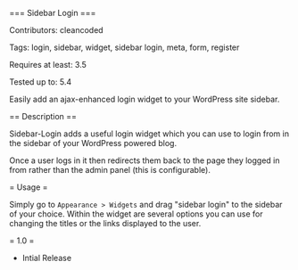 === Sidebar Login ===

Contributors: cleancoded

Tags: login, sidebar, widget, sidebar login, meta, form, register

Requires at least: 3.5

Tested up to: 5.4

Easily add an ajax-enhanced login widget to your WordPress site sidebar.

== Description ==

Sidebar-Login adds a useful login widget which you can use to login from in the sidebar of your WordPress powered blog.

Once a user logs in it then redirects them back to the page they logged in from rather than the admin panel (this is configurable).

= Usage =

Simply go to `Appearance > Widgets` and drag "sidebar login" to the sidebar of your choice. Within the widget are several options you can use for changing the titles or the links displayed to the user.


= 1.0 =
* Intial Release
